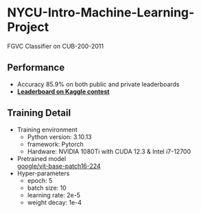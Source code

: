 # NYCU-Intro-Machine-Learning-Project
 FGVC Classifier on CUB-200-2011

## Performance
- Accuracy 85.9% on both public and private leaderboards
- [**Leaderboard on Kaggle contest**](https://www.kaggle.com/competitions/nycu2023mlfinalproject/leaderboard)

## Training Detail
- Training environment
    - Python version: 3.10.13
    - framework: Pytorch
    - Hardware: NVIDIA 1080Ti with CUDA 12.3 & Intel i7-12700
- Pretrained model<br>
    [google/vit-base-patch16-224](https://huggingface.co/google/vit-base-patch16-224)
- Hyper-parameters
    - epoch: 5
    - batch size: 10
    - learning rate: 2e-5
    - weight decay: 1e-4
